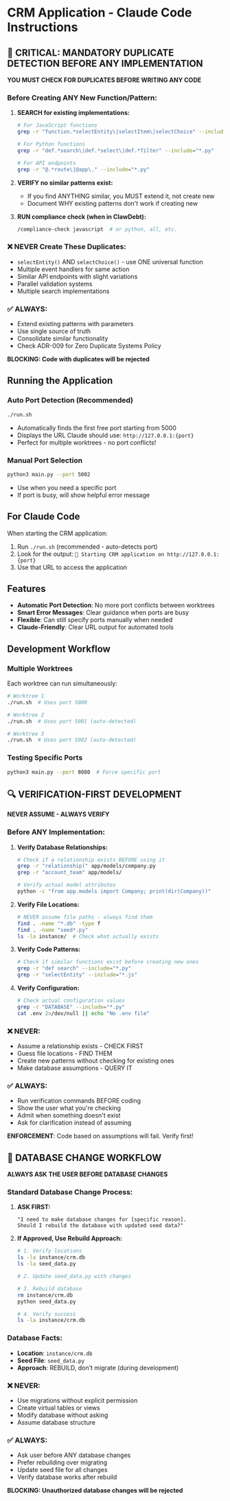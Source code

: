# CRM Application - Claude Code Instructions

## 🚨 CRITICAL: MANDATORY DUPLICATE DETECTION BEFORE ANY IMPLEMENTATION

**YOU MUST CHECK FOR DUPLICATES BEFORE WRITING ANY CODE**

### Before Creating ANY New Function/Pattern:

1. **SEARCH for existing implementations:**
   ```bash
   # For JavaScript functions
   grep -r "function.*selectEntity\|selectItem\|selectChoice" --include="*.js"

   # For Python functions
   grep -r "def.*search\|def.*select\|def.*filter" --include="*.py"

   # For API endpoints
   grep -r "@.*route\|@app\." --include="*.py"
   ```

2. **VERIFY no similar patterns exist:**
   - If you find ANYTHING similar, you MUST extend it, not create new
   - Document WHY existing patterns don't work if creating new

3. **RUN compliance check (when in ClawDebt):**
   ```bash
   /compliance-check javascript  # or python, all, etc.
   ```

### ❌ NEVER Create These Duplicates:
- `selectEntity()` AND `selectChoice()` - use ONE universal function
- Multiple event handlers for same action
- Similar API endpoints with slight variations
- Parallel validation systems
- Multiple search implementations

### ✅ ALWAYS:
- Extend existing patterns with parameters
- Use single source of truth
- Consolidate similar functionality
- Check ADR-009 for Zero Duplicate Systems Policy

**BLOCKING: Code with duplicates will be rejected**

## Running the Application

### Auto Port Detection (Recommended)

```bash
./run.sh
```

- Automatically finds the first free port starting from 5000
- Displays the URL Claude should use: `http://127.0.0.1:{port}`
- Perfect for multiple worktrees - no port conflicts!

### Manual Port Selection

```bash
python3 main.py --port 5002
```

- Use when you need a specific port
- If port is busy, will show helpful error message

## For Claude Code

When starting the CRM application:

1. Run `./run.sh` (recommended - auto-detects port)
2. Look for the output: `🚀 Starting CRM application on http://127.0.0.1:{port}`
3. Use that URL to access the application

## Features

- **Automatic Port Detection**: No more port conflicts between worktrees
- **Smart Error Messages**: Clear guidance when ports are busy  
- **Flexible**: Can still specify ports manually when needed
- **Claude-Friendly**: Clear URL output for automated tools

## Development Workflow

### Multiple Worktrees

Each worktree can run simultaneously:

```bash
# Worktree 1
./run.sh  # Uses port 5000

# Worktree 2  
./run.sh  # Uses port 5001 (auto-detected)

# Worktree 3
./run.sh  # Uses port 5002 (auto-detected)
```

### Testing Specific Ports

```bash
python3 main.py --port 8080  # Force specific port
```

## 🔍 VERIFICATION-FIRST DEVELOPMENT

**NEVER ASSUME - ALWAYS VERIFY**

### Before ANY Implementation:

1. **Verify Database Relationships:**
   ```bash
   # Check if a relationship exists BEFORE using it
   grep -r "relationship(" app/models/company.py
   grep -r "account_team" app/models/

   # Verify actual model attributes
   python -c "from app.models import Company; print(dir(Company))"
   ```

2. **Verify File Locations:**
   ```bash
   # NEVER assume file paths - always find them
   find . -name "*.db" -type f
   find . -name "seed*.py"
   ls -la instance/  # Check what actually exists
   ```

3. **Verify Code Patterns:**
   ```bash
   # Check if similar functions exist before creating new ones
   grep -r "def search" --include="*.py"
   grep -r "selectEntity" --include="*.js"
   ```

4. **Verify Configuration:**
   ```bash
   # Check actual configuration values
   grep -r "DATABASE" --include="*.py"
   cat .env 2>/dev/null || echo "No .env file"
   ```

### ❌ NEVER:
- Assume a relationship exists - CHECK FIRST
- Guess file locations - FIND THEM
- Create new patterns without checking for existing ones
- Make database assumptions - QUERY IT

### ✅ ALWAYS:
- Run verification commands BEFORE coding
- Show the user what you're checking
- Admit when something doesn't exist
- Ask for clarification instead of assuming

**ENFORCEMENT**: Code based on assumptions will fail. Verify first!

## 💾 DATABASE CHANGE WORKFLOW

**ALWAYS ASK THE USER BEFORE DATABASE CHANGES**

### Standard Database Change Process:

1. **ASK FIRST:**
   ```
   "I need to make database changes for [specific reason].
   Should I rebuild the database with updated seed data?"
   ```

2. **If Approved, Use Rebuild Approach:**
   ```bash
   # 1. Verify locations
   ls -la instance/crm.db
   ls -la seed_data.py

   # 2. Update seed_data.py with changes

   # 3. Rebuild database
   rm instance/crm.db
   python seed_data.py

   # 4. Verify success
   ls -la instance/crm.db
   ```

### Database Facts:
- **Location**: `instance/crm.db`
- **Seed File**: `seed_data.py`
- **Approach**: REBUILD, don't migrate (during development)

### ❌ NEVER:
- Use migrations without explicit permission
- Create virtual tables or views
- Modify database without asking
- Assume database structure

### ✅ ALWAYS:
- Ask user before ANY database changes
- Prefer rebuilding over migrating
- Update seed file for all changes
- Verify database works after rebuild

**BLOCKING: Unauthorized database changes will be rejected**
